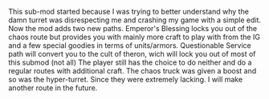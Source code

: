 This sub-mod started because I was trying to better understand why the damn turret was disrespecting me and crashing my game with a simple edit.
Now the mod adds two new paths.
Emperor's Blessing locks you out of the chaos route but provides you with mainly more craft to play with from the IG and a few special goodies in terms of units/armors.
Questionable Service path will convert you to the cult of theron, wich will lock you out of most of this submod (not all)
The player still has the choice to do neither and do a regular routes with additional craft.
The chaos truck was given a boost and so was the hyper-turret. Since they were extremely lacking.
I will make another route in the future.
